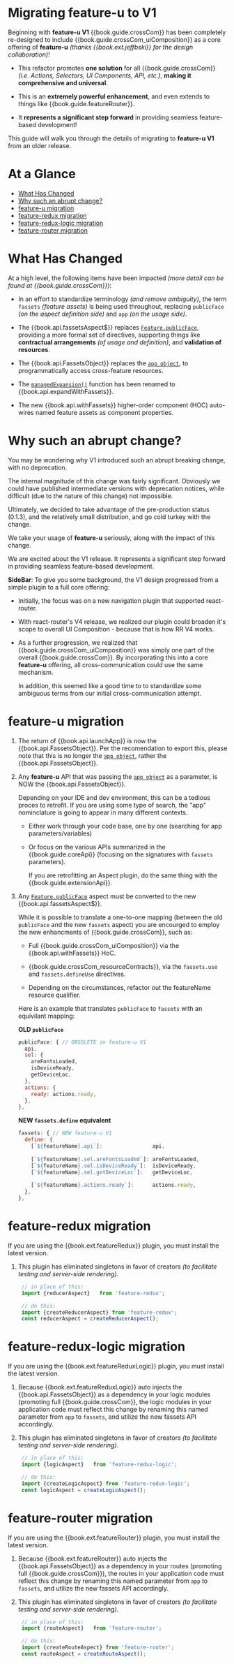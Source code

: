 # Migrating feature-u to V1

<!-- 
     NOTE: We know this document will ONLY be served within it's specific versioned dir/ (or cur/).
           Therefore, we can refer to any "current" content with the gitbook links.
           References to older versions use the MarkDown links to versioned docs.
-->

Beginning with **feature-u V1** {{book.guide.crossCom}} has been
completely re-designed to include
{{book.guide.crossCom_uiComposition}} as a core offering of
**feature-u** _(thanks {{book.ext.jeffbski}} for the design
collaboration)_!

- This refactor promotes **one solution** for all
  {{book.guide.crossCom}} _(i.e. Actions, Selectors, UI Components,
  API, etc.)_, **making it comprehensive and universal**.
     
- This is an **extremely powerful enhancement**, and even extends to
  things like {{book.guide.featureRouter}}.
    
- It **represents a significant step forward** in providing seamless
  feature-based development!


This guide will walk you through the details of migrating to
**feature-u V1** from an older release.

# At a Glance

- [What Has Changed](#what-has-changed)
- [Why such an abrupt change?](#why-such-an-abrupt-change)
- [feature-u migration](#feature-u-migration)
- [feature-redux migration](#feature-redux-migration)
- [feature-redux-logic migration](#feature-redux-logic-migration)
- [feature-router migration](#feature-router-migration)


# What Has Changed

At a high level, the following items have been impacted _(more detail
can be found at {{book.guide.crossCom}})_:

- In an effort to standardize terminology _(and remove ambiguity)_,
  the term `fassets` _(feature assets)_ is being used throughout,
  replacing `publicFace` _(on the aspect definition side)_ and `app`
  _(on the usage side)_.

- The {{book.api.fassetsAspect$}} replaces [`Feature.publicFace`],
  providing a more formal set of directives, supporting things like
  **contractual arrangements** _(of usage and definition)_, and
  **validation of resources**.

- The {{book.api.FassetsObject}} replaces the [`app object`], to
  programmatically access cross-feature resources.

- The [`managedExpansion()`] function has been renamed to
  {{book.api.expandWithFassets}}.

- The new {{book.api.withFassets}} higher-order component (HOC)
  auto-wires named feature assets as component properties.


# Why such an abrupt change?

You may be wondering why V1 introduced such an abrupt breaking change,
with no deprecation.

The internal magnitude of this change was fairly significant.
Obviously we could have published intermediate versions with
deprecation notices, while difficult (due to the nature of this
change) not impossible.

Ultimately, we decided to take advantage of the pre-production status
(0.1.3), and the relatively small distribution, and go cold turkey
with the change.

We take your usage of **feature-u** seriously, along with the impact
of this change.

We are excited about the V1 release.  It represents a significant step
forward in providing seamless feature-based development.

**SideBar**: To give you some background, the V1 design progressed
from a simple plugin to a full core offering:

- Initially, the focus was on a new navigation plugin that supported
  react-router.

- With react-router's V4 release, we realized our plugin could broaden
  it's scope to overall UI Composition - because that is how RR V4
  works.

- As a further progression, we realized that
  {{book.guide.crossCom_uiComposition}} was simply one part of the
  overall {{book.guide.crossCom}}.  By incorporating this into a core
  **feature-u** offering, all cross-communication could use the same
  mechanism.

  In addition, this seemed like a good time to to standardize some
  ambiguous terms from our initial cross-communication attempt.



# feature-u migration

1. The return of {{book.api.launchApp}} is now the
   {{book.api.FassetsObject}}.  Per the recomendation to export this,
   please note that this is no longer the [`app object`], rather the
   {{book.api.FassetsObject}}.

2. Any **feature-u** API that was passing the [`app object`] as a
   parameter, is NOW the {{book.api.FassetsObject}}.

   Depending on your IDE and dev environment, this can be a tedious
   proces to retrofit.  If you are using some type of search, the
   "app" nominclature is going to appear in many different contexts.

   - Either work through your code base, one by one (searching for app
     parameters/variables)

   - Or focus on the various APIs summarized in the {{book.guide.coreApi}}
     (focusing on the signatures with `fassets` parameters).

     If you are retrofitting an Aspect plugin, do the same thing with
     the {{book.guide.extensionApi}}.

3. Any [`Feature.publicFace`] aspect must be converted to the new
   {{book.api.fassetsAspect$}}.

   While it is possible to translate a one-to-one mapping (between the
   old `publicFace` and the new `fassets` aspect) you are encourged to
   employ the new enhancments of {{book.guide.crossCom}}, such as:

   - Full {{book.guide.crossCom_uiComposition}} via the
     {{book.api.withFassets}} HoC.

   - {{book.guide.crossCom_resourceContracts}}, via the `fassets.use`
     and `fassets.defineUse` directives.

   - Depending on the circumstances, refactor out the featureName
     resource qualifier.

   Here is an example that translates `publicFace` to `fassets` with
   an equivilant mapping:


   **OLD `publicFace`**
   ```js
   publicFace: { // OBSOLETE in feature-u V1
     api,
     sel: {
       areFontsLoaded,
       isDeviceReady,
       getDeviceLoc,
     },
     actions: {
       ready: actions.ready,
     },
   },
   ```

   <!--- GEEZE: There is something about the following code snippet that is causing gitbook to go to hell
         ... I have tried 1 hr of combinations with NO LUCK
         ... The only thing I can do to fix is a DOUBLE-BLANK line (just before OLD)
             WHICH breaks the indentation of bullet 3, but it is the only thing that half way works!!
         ---> 
   **NEW `fassets.define` equivalent**
   ```js
   fassets: { // NEW feature-u V1
     define: {
       [`${featureName}.api`]:                api,
     
       [`${featureName}.sel.areFontsLoaded`]: areFontsLoaded,
       [`${featureName}.sel.isDeviceReady`]:  isDeviceReady,
       [`${featureName}.sel.getDeviceLoc`]:   getDeviceLoc,
     
       [`${featureName}.actions.ready`]:      actions.ready,
     },
   },
   ```


# feature-redux migration

If you are using the {{book.ext.featureRedux}} plugin, you must
install the latest version.

1. This plugin has eliminated singletons in favor of creators _(to
   facilitate testing and server-side rendering)_.

   ```js
    // in place of this:
    import {reducerAspect}   from 'feature-redux';

    // do this:
    import {createReducerAspect} from 'feature-redux';
    const reducerAspect = createReducerAspect();
   ```

# feature-redux-logic migration

If you are using the {{book.ext.featureReduxLogic}} plugin, you must
install the latest version.

1. Because {{book.ext.featureReduxLogic}} auto injects the
   {{book.api.FassetsObject}} as a dependency in your logic modules
   (promoting full {{book.guide.crossCom}}, the logic modules in your
   application code must reflect this change by renaming this named
   parameter from `app` to `fassets`, and utilize the new fassets API
   accordingly.

1. This plugin has eliminated singletons in favor of creators _(to
   facilitate testing and server-side rendering)_.

   ```js
    // in place of this:
    import {logicAspect}   from 'feature-redux-logic';

    // do this:
    import {createLogicAspect} from 'feature-redux-logic';
    const logicAspect = createLogicAspect();
   ```

# feature-router migration

If you are using the {{book.ext.featureRouter}} plugin, you must
install the latest version.

1. Because {{book.ext.featureRouter}} auto injects the
   {{book.api.FassetsObject}} as a dependency in your routes (promoting
   full {{book.guide.crossCom}}), the routes in your application code
   must reflect this change by renaming this named parameter from `app`
   to `fassets`, and utilize the new fassets API accordingly.

1. This plugin has eliminated singletons in favor of creators _(to
   facilitate testing and server-side rendering)_.

   ```js
    // in place of this:
    import {routeAspect}   from 'feature-router';

    // do this:
    import {createRouteAspect} from 'feature-router';
    const routeAspect = createRouteAspect();
   ```


<!--- *** REFERENCE LINKS to OBSOLETE items (found only in older versions) ... see note at top *** ---> 

[`Feature.publicFace`]:  https://feature-u.js.org/0.1.3/crossCommunication.html#publicface-and-the-app-object
[`app object`]:          https://feature-u.js.org/0.1.3/api.html#App
[`managedExpansion()`]:  https://feature-u.js.org/0.1.3/api.html#managedExpansion

